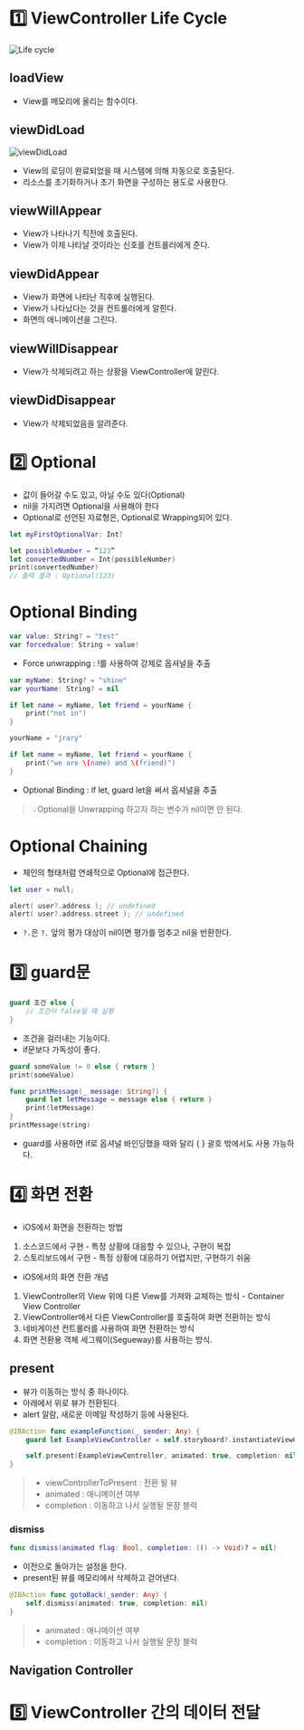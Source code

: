 # :one: ViewController Life Cycle

![Life cycle](image-8.png)

## loadView

- View를 메모리에 올리는 함수이다.

## viewDidLoad

![viewDidLoad](image-9.png)

- View의 로딩이 완료되었을 때 시스템에 의해 자동으로 호출된다.
- 리소스를 초기화하거나 초기 화면을 구성하는 용도로 사용한다.

## viewWillAppear

- View가 나타나기 직전에 호출된다.
- View가 이제 나타날 것이라는 신호를 컨트롤러에게 준다.

## viewDidAppear

- View가 화면에 나타난 직후에 실행된다.
- View가 나타났다는 것을 컨트롤러에게 알힌다.
- 화면의 애니메이션을 그린다.

## viewWillDisappear

- View가 삭제되려고 하는 상황을 ViewController에 알린다.

## viewDidDisappear

- View가 삭제되었음을 알려준다.

# :two: Optional

- 값이 들어갈 수도 있고, 아닐 수도 있다(Optional)
- nil을 가지려면 Optional을 사용해야 한다
- Optional로 선언된 자료형은, Optional로 Wrapping되어 있다.

```swift
let myFirstOptionalVar: Int?

let possibleNumber = “123”
let convertedNumber = Int(possibleNumber)
print(convertedNumber)
// 출력 결과 : Optional(123)
```

# Optional Binding

```swift
var value: String? = "test"
var forcedvalue: String = value!
```

- Force unwrapping : !를 사용하여 강제로 옵셔널을 추출

```swift
var myName: String? = "shine"
var yourName: String? = nil

if let name = myName, let friend = yourName {
	print("not in")
}

yourName = "jrary"

if let name = myName, let friend = yourName {
	print("we are \(name) and \(friend)")
}
```

- Optional Binding : if let, guard let을 써서 옵셔널을 추출

> 💡Optional을 Unwrapping 하고자 하는 변수가 nil이면 안 된다.

# Optional Chaining

- 체인의 형태처럼 연쇄적으로 Optional에 접근한다.

```swift
let user = null;

alert( user?.address ); // undefined
alert( user?.address.street ); // undefined
```

- `?.`은 `?.` 앞의 평가 대상이 nil이면 평가를 멈추고 nil을 반환한다.

# :three: guard문

```swift
guard 조건 else {
	// 조건이 false일 때 실행
}
```

- 조건을 걸러내는 기능이다.
- if문보다 가독성이 좋다.

```swift
guard someValue != 0 else { return }
print(someValue)
```

```swift
func printMessage(_ message: String?) {
	guard let letMessage = message else { return }
    print(letMessage)
}
printMessage(string)
```

- guard를 사용하면 if로 옵셔널 바인딩했을 때와 달리 { } 괄호 밖에서도 사용 가능하다.

# :four: 화면 전환

- iOS에서 화면을 전환하는 방법

1. 소스코드에서 구현 - 특정 상황에 대응할 수 있으나, 구현이 복잡
2. 스토리보드에서 구현 - 특정 상황에 대응하기 어렵지만, 구현하기 쉬움

- iOS에서의 화면 전환 개념

1. ViewController의 View 위에 다른 View를 가져와 교체하는 방식 - Container View Controller
2. ViewController에서 다른 ViewController를 호출하여 화면 전환하는 방식
3. 네비게이션 컨트롤러를 사용하여 화면 전환하는 방식
4. 화면 전환용 객체 세그웨이(Segueway)를 사용하는 방식.

## present

- 뷰가 이동하는 방식 중 하나이다.
- 아래에서 위로 뷰가 전환된다.
- alert 알람, 새로운 이메일 작성하기 등에 사용된다.

```swift
@IBAction func exampleFunction(_ sender: Any) {
    guard let ExampleViewController = self.storyboard?.instantiateViewController(withIdentifier: "ViewControllerID") else {return}

    self.present(ExampleViewController, animated: true, completion: nil)
}
```

> - viewControllerToPresent : 전환 될 뷰
> - animated : 애니메이션 여부
> - completion : 이동하고 나서 실행될 문장 블럭

### dismiss

```swift
func dismiss(animated flag: Bool, completion: (() -> Void)? = nil)
```

- 이전으로 돌아가는 설정을 한다.
- present된 뷰를 메모리에서 삭제하고 걷어낸다.

```swift
@IBAction func gotoBack(_sender: Any) {
	self.dismiss(animated: true, completion: nil)
}
```

> - animated : 애니메이션 여부
> - completion :
>   이동하고 나서 실행될 문장 블럭

## Navigation Controller

# :five: ViewController 간의 데이터 전달
